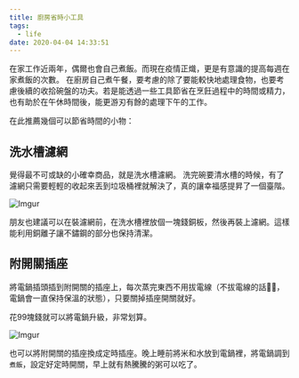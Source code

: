 ```yaml
---
title: 廚房省時小工具
tags:
  - life
date: 2020-04-04 14:33:51
---
```


在家工作近兩年，偶爾也會自己煮飯。而現在疫情正熾，更是有意識的提高每週在家煮飯的次數。
在廚房自己煮午餐，要考慮的除了要能較快地處理食物，也要考慮後續的收拾碗盤的功夫。若是能透過一些工具節省在烹飪過程中的時間或精力，也有助於在午休時間後，能更游刃有餘的處理下午的工作。

在此推薦幾個可以節省時間的小物：

## 洗水槽濾網

覺得最不可或缺的小確幸商品，就是洗水槽濾網。
洗完碗要清水槽的時候，有了濾網只需要輕輕的收起來丟到垃圾桶裡就解決了，真的讓幸福感提昇了一個臺階。

![Imgur](https://i.imgur.com/DdAUuQD.jpg)

朋友也建議可以在裝濾網前，在洗水槽裡放個一塊錢銅板，然後再裝上濾網。這樣能利用銅離子讓不鏽鋼的部分也保持清潔。

## 附開關插座

將電鍋插頭插到附開關的插座上，每次蒸完東西不用拔電線（不拔電線的話，電鍋會一直保持保溫的狀態），只要關掉插座開關就好。

花99塊錢就可以將電鍋升級，非常划算。

![Imgur](https://i.imgur.com/MiVQ0Li.jpg)

也可以將附開關的插座換成定時插座。晚上睡前將米和水放到電鍋裡，將電鍋調到`煮飯`，設定好定時開關，早上就有熱騰騰的粥可以吃了。
